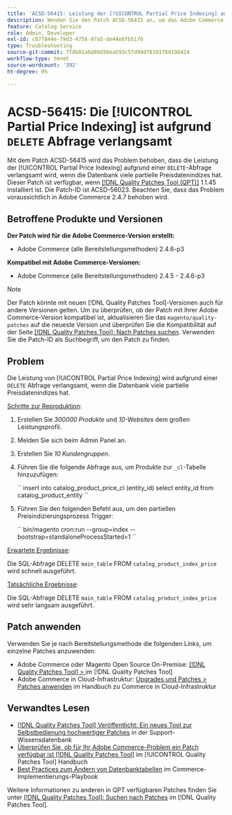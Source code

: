 ```yaml
---
title: 'ACSD-56415: Leistung der [!UICONTROL Partial Price Indexing] aufgrund der Abfrage "DELETE" verlangsamt'
description: Wenden Sie den Patch ACSD-56415 an, um das Adobe Commerce-Problem zu beheben, bei dem die Leistung der [!UICONTROL Partial Price Indexing] aufgrund einer "DELETE"-Abfrage verlangsamt wird, wenn die Datenbank viele partielle Preisdaten zu indizieren hat.
feature: Catalog Service
role: Admin, Developer
exl-id: c877844e-79d3-4756-97a5-de44e6fb5170
type: Troubleshooting
source-git-commit: 7fdb02a6d89d50ea593c5fd99d78101f89198424
workflow-type: tm+mt
source-wordcount: '392'
ht-degree: 0%

---
```


# ACSD-56415: Die [!UICONTROL Partial Price Indexing] ist aufgrund `DELETE` Abfrage verlangsamt

Mit dem Patch ACSD-56415 wird das Problem behoben, dass die Leistung der [!UICONTROL Partial Price Indexing] aufgrund einer `DELETE`-Abfrage verlangsamt wird, wenn die Datenbank viele partielle Preisdatenindizes hat. Dieser Patch ist verfügbar, wenn [[!DNL Quality Patches Tool (QPT)]](https://experienceleague.adobe.com/en/docs/commerce-operations/tools/quality-patches-tool/quality-patches-tool-to-self-serve-quality-patches) 1.1.45 installiert ist. Die Patch-ID ist ACSD-56023. Beachten Sie, dass das Problem voraussichtlich in Adobe Commerce 2.4.7 behoben wird.

## Betroffene Produkte und Versionen

**Der Patch wird für die Adobe Commerce-Version erstellt:**

* Adobe Commerce (alle Bereitstellungsmethoden) 2.4.6-p3

**Kompatibel mit Adobe Commerce-Versionen:**

* Adobe Commerce (alle Bereitstellungsmethoden) 2.4.5 - 2.4.6-p3

>[!NOTE]
>
>Der Patch könnte mit neuen [!DNL Quality Patches Tool]-Versionen auch für andere Versionen gelten. Um zu überprüfen, ob der Patch mit Ihrer Adobe Commerce-Version kompatibel ist, aktualisieren Sie das `magento/quality-patches` auf die neueste Version und überprüfen Sie die Kompatibilität auf der Seite [[!DNL Quality Patches Tool]: Nach Patches suchen](https://experienceleague.adobe.com/tools/commerce-quality-patches/index.html). Verwenden Sie die Patch-ID als Suchbegriff, um den Patch zu finden.

## Problem

Die Leistung von [!UICONTROL Partial Price Indexing] wird aufgrund einer `DELETE` Abfrage verlangsamt, wenn die Datenbank viele partielle Preisdatenindizes hat.

<u>Schritte zur Reproduktion</u>:

1. Erstellen Sie *300000 Produkte* und *10-Websites* dem großen Leistungsprofil.
1. Melden Sie sich beim Admin Panel an.
1. Erstellen Sie *10 Kundengruppen*.
1. Führen Sie die folgende Abfrage aus, um Produkte zur `_cl`-Tabelle hinzuzufügen:

   &grave;&grave;
    insert into catalog_product_price_cl (entity_id) select entity_id from catalog_product_entity
 &grave;&grave;

1. Führen Sie den folgenden Befehl aus, um den partiellen Preisindizierungsprozess Trigger:

   &grave;&grave;
    bin/magento cron:run --group=index --bootstrap=standaloneProcessStarted=1
 &grave;&grave;

<u>Erwartete Ergebnisse</u>:

Die SQL-Abfrage DELETE `main_table` FROM `catalog_product_index_price` wird schnell ausgeführt.

<u>Tatsächliche Ergebnisse</u>:

Die SQL-Abfrage DELETE `main_table` FROM `catalog_product_index_price` wird sehr langsam ausgeführt.

## Patch anwenden

Verwenden Sie je nach Bereitstellungsmethode die folgenden Links, um einzelne Patches anzuwenden:

* Adobe Commerce oder Magento Open Source On-Premise: [[!DNL Quality Patches Tool] > ](/help/tools/quality-patches-tool/usage.md) im [!DNL Quality Patches Tool]
* Adobe Commerce in Cloud-Infrastruktur: [Upgrades und Patches > Patches anwenden](https://experienceleague.adobe.com/docs/commerce-cloud-service/user-guide/develop/upgrade/apply-patches.html) im Handbuch zu Commerce in Cloud-Infrastruktur

## Verwandtes Lesen

* [[!DNL Quality Patches Tool] Veröffentlicht: Ein neues Tool zur Selbstbedienung hochwertiger Patches](https://experienceleague.adobe.com/en/docs/commerce-operations/tools/quality-patches-tool/quality-patches-tool-to-self-serve-quality-patches) in der Support-Wissensdatenbank
* [Überprüfen Sie, ob für Ihr Adobe Commerce-Problem ein Patch verfügbar ist [!DNL Quality Patches Tool]](/help/tools/quality-patches-tool/patches-available-in-qpt/check-patch-for-magento-issue-with-magento-quality-patches.md) im [!UICONTROL Quality Patches Tool] Handbuch
* [Best Practices zum Ändern von Datenbanktabellen](https://experienceleague.adobe.com/en/docs/commerce-operations/implementation-playbook/best-practices/development/modifying-core-and-third-party-tables#why-adobe-recommends-avoiding-modifications) im Commerce-Implementierungs-Playbook

Weitere Informationen zu anderen in QPT verfügbaren Patches finden Sie unter [[!DNL Quality Patches Tool]: Suchen nach Patches](https://experienceleague.adobe.com/tools/commerce-quality-patches/index.html) im [!DNL Quality Patches Tool].
